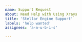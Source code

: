 ```yaml
---
name: Support Request
about: Need Help with Using Xrays
title: 'Stellar Engine Support'
labels: 'help wanted'
assignees: 'a-n-u-b-i-s'

---
```

